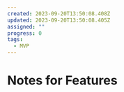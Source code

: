 ```yaml
---
created: 2023-09-20T13:50:08.408Z
updated: 2023-09-20T13:50:08.405Z
assigned: ""
progress: 0
tags:
  - MVP
---
```


# Notes for Features
